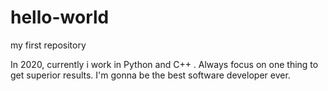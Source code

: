 # hello-world
my first repository

In 2020, currently i work in Python and C++ .
Always focus on one thing to get superior results.
I'm gonna be the best software developer ever.
